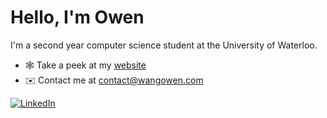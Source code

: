 # Hello, I'm Owen

I'm a second year computer science student at the University of Waterloo.

- 🕸 Take a peek at my [website](https://wangowen.com)
- ✉️ Contact me at [contact@wangowen.com](mailto:contact@wangowen.com)

<a href="https://www.linkedin.com/in/o-wang/" target="_blank">![LinkedIn](https://img.shields.io/badge/linkedin-%230077B5.svg?style=for-the-badge&logo=linkedin&logoColor=white)</a>
